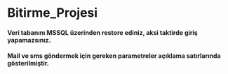 # Bitirme_Projesi
#### Veri tabanını MSSQL üzerinden restore ediniz, aksi taktirde giriş yapamazsınız.
#### Mail ve sms göndermek için gereken parametreler açıklama satırlarında gösterilmiştir.
